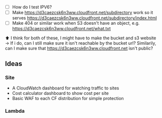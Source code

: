 - [ ] How do I test IPV6?
- [ ] Make https://d3caezcsk6n3ww.cloudfront.net/subdirectory work so it serves
           https://d3caezcsk6n3ww.cloudfront.net/subdirectory/index.html
- [ ] Make 404 or similar work when S3 doesn't have an object, e.g.
        https://d3caezcsk6n3ww.cloudfront.net/what.txt

:arrow_up: I think for both of these, I might have to make the bucket and s3 website -> If i do, can I still make sure it isn't reachable by the bucket url? Similarily, can I make sure that https://d3caezcsk6n3ww.cloudfront.net isn't public?


## Ideas

### Site

- A CloudWatch dashboard for watching traffic to sites
- Cost calculator dashboard to show cost per site
- Basic WAF to each CF distribution for simple protection

### Lambda
